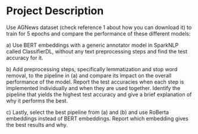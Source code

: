 # Project Description
Use AGNews dataset (check reference 1 about how you can download it) to train for 5 epochs and compare
the performance of these different models:

a) Use BERT embeddings with a generic annotator model in SparkNLP called ClassifierDL, without
any text preprocessing steps and find the test accuracy for it. 

b) Add preprocessing steps, specifically lemmatization and stop word removal, to the pipeline in (a)
and compare its impact on the overall performance of the model. Report the test accuracies when
each step is implemented individually and when they are used together. Identify the pipeline that
yields the highest test accuracy and give a brief explanation of why it performs the best.

c) Lastly, select the best pipeline from (a) and (b) and use RoBerta embeddings instead of BERT
embeddings. Report which embedding gives the best results and why.
